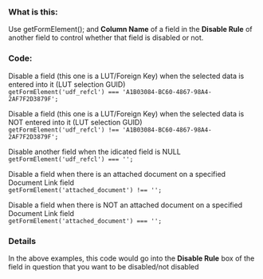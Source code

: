 ### What is this:
Use getFormElement(); and **Column Name** of a field in the **Disable Rule** of another field to control whether that field is disabled or not.  

### Code:
Disable a field (this one is a LUT/Foreign Key) when the selected data is entered into it (LUT selection GUID)<br>
`getFormElement('udf_refcl') === 'A1B03084-BC60-4867-98A4-2AF7F2D3879F';`   

Disable a field (this one is a LUT/Foreign Key) when the selected data is NOT entered into it (LUT selection GUID)<br>
`getFormElement('udf_refcl') !== 'A1B03084-BC60-4867-98A4-2AF7F2D3879F';` 

Disable another field when the idicated field is NULL <br>
`getFormElement('udf_refcl') === '';`

Disable a field when there is an attached document on a specified Document Link field<br>
`getFormElement('attached_document') !== '';`

Disable a field when there is NOT an attached document on a specified Document Link field<br>
`getFormElement('attached_document') === '';`



### Details
In the above examples, this code would go into the **Disable Rule** box of the field in question that you want to be disabled/not disabled
